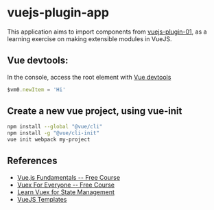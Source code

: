 # vuejs-plugin-app

This application aims to import components from [vuejs-plugin-01][0], 
as a learning exercise on making extensible modules in VueJS. 

## Vue devtools:

In the console, access the root element with [Vue devtools][2]
```javascript
$vm0.newItem = 'Hi'
```

## Create a new vue project, using vue-init

```bash
npm install --global "@vue/cli" 
npm install -g "@vue/cli-init"
vue init webpack my-project
```

## References

* [Vue.js Fundamentals -- Free Course][1]
* [Vuex For Everyone -- Free Course][3]
* [Learn Vuex for State Management][4]
* [VueJS Templates][5]

[0]: https://github.com/jakebrinkmann/vuejs-plugin-01/
[1]: https://vueschool.io/courses/vuejs-fundamentals
[2]: https://github.com/vuejs/vue-devtools
[3]: https://vueschool.io/courses/vuex-for-everyone
[4]: https://github.com/vueschool/learn-vuex
[5]: https://vuejs-templates.github.io/webpack/